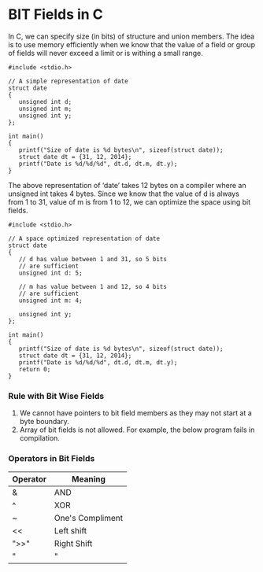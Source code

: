 
# BIT Fields in C
In C, we can specify size (in bits) of structure and union members. The idea is to use memory efficiently when we know that the value of a field or group of fields will never exceed a limit or is withing a small range.

```
#include <stdio.h>
 
// A simple representation of date
struct date
{
   unsigned int d;
   unsigned int m;
   unsigned int y;
};
 
int main()
{
   printf("Size of date is %d bytes\n", sizeof(struct date));
   struct date dt = {31, 12, 2014};
   printf("Date is %d/%d/%d", dt.d, dt.m, dt.y);
}
```

The above representation of ‘date’ takes 12 bytes on a compiler where an unsigned int takes 4 bytes. Since we know that the value of d is always from 1 to 31, value of m is from 1 to 12, we can optimize the space using bit fields.

```
#include <stdio.h>
 
// A space optimized representation of date
struct date
{
   // d has value between 1 and 31, so 5 bits
   // are sufficient
   unsigned int d: 5;
 
   // m has value between 1 and 12, so 4 bits
   // are sufficient
   unsigned int m: 4;
 
   unsigned int y;
};
 
int main()
{
   printf("Size of date is %d bytes\n", sizeof(struct date));
   struct date dt = {31, 12, 2014};
   printf("Date is %d/%d/%d", dt.d, dt.m, dt.y);
   return 0;
}

```

### Rule with Bit Wise Fields
1. We cannot have pointers to bit field members as they may not start at a byte boundary.
1. Array of bit fields is not allowed. For example, the below program fails in compilation.

### Operators in Bit Fields
Operator | Meaning 
---------|------
 &	 | AND 
 ^  | XOR
 ~  | One's Compliment
<<	 | Left shift
">>"	 | Right Shift
"|"   | OR
